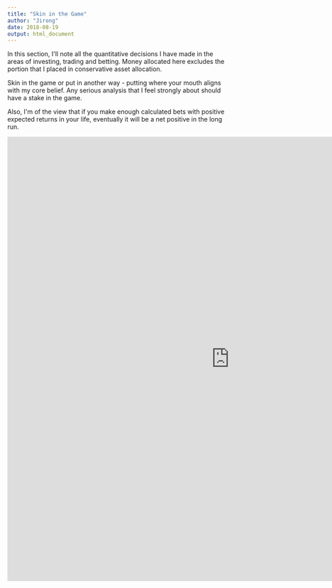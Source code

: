 ```yaml
---
title: "Skin in the Game"
author: "Jirong"
date: 2018-08-19
output: html_document
---
```


In this section, I'll note all the quantitative decisions I have made in the areas of investing, trading and betting. Money allocated here excludes the portion that I placed in conservative asset allocation.

Skin in the game or put in another way - putting where your mouth aligns with my core belief. Any serious analysis that I feel strongly about should have a stake in the game.

Also, I'm of the view that if you make enough calculated bets with positive expected returns in your life, eventually it will be a net positive in the long run.

<iframe src="https://docs.google.com/spreadsheets/d/e/2PACX-1vQtSJfzakpUWRkryIoXaqJm7szd-g6R1SHr-aAXAlHNOFEDXYGhCBNC9UeYEYv8cYf8krgsS6LPpED9/pubhtml?gid=606546538&amp;single=true&amp;widget=true&amp;headers=false" width="1000" height="1000" frameborder="0" marginheight="0" marginwidth="0">Loading...</iframe>
